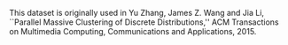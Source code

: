 This dataset is originally used in 
Yu Zhang, James Z. Wang and Jia Li, ``Parallel Massive Clustering of Discrete Distributions,'' ACM Transactions on Multimedia Computing, Communications and Applications, 2015. 

